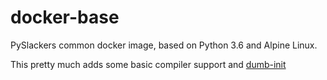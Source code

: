# docker-base

PySlackers common docker image, based on Python 3.6 and Alpine Linux.

This pretty much adds some basic compiler support and [dumb-init](https://github.com/Yelp/dumb-init)

